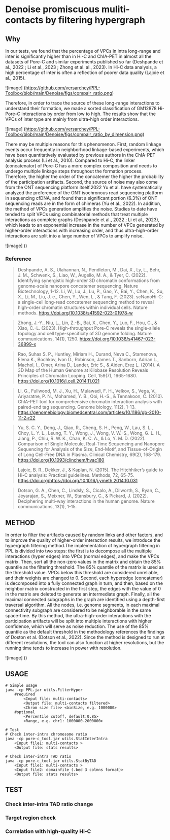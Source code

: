 # Denoise promiscuous muliti-contacts by filtering hypergraph

## Why
In our tests, we found that the percentage of VPCs in intra long-range and inter is significantly higher than in Hi-C and ChIA-PET in almost all the datasets of Pore-C and similar experiments published so far (Deshpande et al., 2022 ; Li et al., 2023 ; Zhong et al. al., 2023). In Hi-C data analysis, a high percentage of inter is often a reflection of poorer data quality (Lajoie et al., 2015).

![image] (https://github.com/versarchey/PPL-Toolbox/blob/main/Denoise/figs/compair_ratio.png)

Therefore, in order to trace the source of these long-range interactions to understand their formation, we made a sorted classification of GM12878 Hi-Pore-C interactions by order from low to high. The results show that the VPCs of inter type are mainly from ultra-high order interactions.

![image] (https://github.com/versarchey/PPL-Toolbox/blob/main/Denoise/figs/compair_ratio_by_dimension.png)

There may be multiple reasons for this phenomenon. First, random linkage events occur frequently in neighborhood linkage-based experiments, which have been quantitatively evaluated by previous authors in the ChIA-PET analysis process (Li et al., 2010). Compared to Hi-C, the linker (concatenator) of Pore-C has a more complex composition and needs to undergo multiple linkage steps throughout the formation process. Therefore, the higher the order of the concatemer the higher the probability of the participation artifacts. Second, the source of noise may also come from the ONT sequencing platform itself.2022 Yu et al. have systematically analyzed the preference of the ONT isochronous read sequencing platform in sequencing cfDNA, and found that a significant portion (6.3%) of ONT sequencing reads are in the form of chimeras (Yu et al., 2022). In addition, the method of VPCs generation amplifies the noise. Studies to date have tended to split VPCs using combinatorial methods that treat multiple interactions as complete graphs (Deshpande et al., 2022 ; Li et al., 2023), which leads to an exponential increase in the number of VPCs generated by higher-order interactions with increasing order, and thus ultra-high-order interactions are split into a large number of VPCs to amplify noise. 

![image] ()

### Reference
> Deshpande, A. S., Ulahannan, N., Pendleton, M., Dai, X., Ly, L., Behr, J. M., Schwenk, S., Liao, W., Augello, M. A., & Tyer, C. (2022). Identifying synergistic high-order 3D chromatin conformations from genome-scale nanopore concatemer sequencing. Nature Biotechnology, 1-12. 
> Li, W., Lu, J., Lu, P., Gao, Y., Bai, Y., Chen, K., Su, X., Li, M., Liu, J. e., Chen, Y., Wen, L., & Tang, F. (2023). scNanoHi-C: a single-cell long-read concatemer sequencing method to reveal high-order chromatin structures within individual cells. Nature methods. https://doi.org/10.1038/s41592-023-01978-w
        
         
> Zhong, J.-Y., Niu, L., Lin, Z.-B., Bai, X., Chen, Y., Luo, F., Hou, C., & Xiao, C.-L. (2023). High-throughput Pore-C reveals the single-allele topology and cell type-specificity of 3D genome folding. Nature communications, 14(1), 1250. https://doi.org/10.1038/s41467-023-36899-x
        
         
> Rao, Suhas S. P., Huntley, Miriam H., Durand, Neva C., Stamenova, Elena K., Bochkov, Ivan D., Robinson, James T., Sanborn, Adrian L., Machol, I., Omer, Arina D., Lander, Eric S., & Aiden, Erez L. (2014). A 3D Map of the Human Genome at Kilobase Resolution Reveals Principles of Chromatin Looping. Cell, 159(7), 1665-1680. https://doi.org/10.1016/j.cell.2014.11.021
        
         
> Li, G., Fullwood, M. J., Xu, H., Mulawadi, F. H., Velkov, S., Vega, V., Ariyaratne, P. N., Mohamed, Y. B., Ooi, H.-S., & Tennakoon, C. (2010). ChIA-PET tool for comprehensive chromatin interaction analysis with paired-end tag sequencing. Genome biology, 11(2), 1-13. https://genomebiology.biomedcentral.com/articles/10.1186/gb-2010-11-2-r22
        
         
> Yu, S. C. Y., Deng, J., Qiao, R., Cheng, S. H., Peng, W., Lau, S. L., Choy, L. Y. L., Leung, T. Y., Wong, J., Wong, V. W.-S., Wong, G. L. H., Jiang, P., Chiu, R. W. K., Chan, K. C. A., & Lo, Y. M. D. (2022). Comparison of Single Molecule, Real-Time Sequencing and Nanopore Sequencing for Analysis of the Size, End-Motif, and Tissue-of-Origin of Long Cell-Free DNA in Plasma. Clinical Chemistry, 69(2), 168-179. https://doi.org/10.1093/clinchem/hvac180
        
         
> Lajoie, B. R., Dekker, J., & Kaplan, N. (2015). The Hitchhiker’s guide to Hi-C analysis: Practical guidelines. Methods, 72, 65-75. https://doi.org/https://doi.org/10.1016/j.ymeth.2014.10.031
        
         
> Dotson, G. A., Chen, C., Lindsly, S., Cicalo, A., Dilworth, S., Ryan, C., Jeyarajan, S., Meixner, W., Stansbury, C., & Pickard, J. (2022). Deciphering multi-way interactions in the human genome. Nature communications, 13(1), 1-15. 



## METHOD
In order to filter the artifacts caused by random links and other factors, and to improve the quality of higher-order interaction results, we introduce the hypergraph filtering method.The implementation of hypergraph filtering in PPL is divided into two steps: the first is to decompose all the multiple interactions (hyper edges) into VPCs (normal edges), and make the VPCs matrix. Then, sort all the non-zero values in the matrix and obtain the 85% quantile as the filtering threshold. The 85% quantile of the matrix is used as the threshold value. VPCs below this threshold are considered unreliable, and their weights are changed to 0. Second, each hyperedge (concatemer) is decomposed into a fully connected graph in turn, and then, based on the neighbor matrix constructed in the first step, the edges with the value of 0 in the matrix are deleted to generate an intermediate graph. Finally, all the maximal connected subgraphs in the graph are identified using a depth-first traversal algorithm. All the nodes, i.e. genome segments, in each maximal connectivity subgraph are considered to be neighborable in the same space-time. By this method, the ultra-high-order interactions with the participation artifacts will be split into multiple interactions with higher confidence, which will serve as noise reduction. The use of the 85% quantile as the default threshold in the methodology references the findings of Doston et al. (Dotson et al., 2022). Since the method is designed to run at different resolutions, the tool can also function at higher resolutions, but the running time tends to increase in power with resolution.

![image] ()

## USAGE
    
    # Simple usage
    java -cp PPL.jar utils.FilterHyper
        #required
            <Input file: multi-contacts>
            <Output file: multi-contacts filtered>
            <Chrom size file> <binSize, e.g. 1000000>
        #optional
            <Percentile cutoff, default:0.85> 
            <Range, e.g. chr1: 1000000-2000000>

    # Test
    # Check inter-intra chromosome ratio 
    java -cp pore-c_tool.jar utils.StatInterIntra
        <Input file1: multi-contacts > 
        <Output file: stats results>

    # Check inter-intra TAD ratio 
    java -cp pore-c_tool.jar utils.StatByTAD 
        <Input file1: multi-contacts > 
        <Input file2: domainfile (.bed 3 colmns format)> 
        <Output file: stats results>




## TEST 

### Check inter-intra TAD ratio change

### Target region check

### Correlation with high-quality Hi-C

